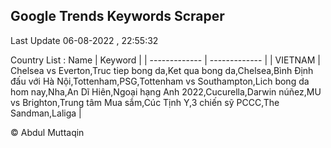 

## Google Trends Keywords Scraper 
 
Last Update 06-08-2022 , 22:55:32

Country List :
 Name  | Keyword |
| ------------- | ------------- |
| VIETNAM | Chelsea vs Everton,Truc tiep bong da,Ket qua bong da,Chelsea,Bình Định đấu với Hà Nội,Tottenham,PSG,Tottenham vs Southampton,Lich bong da hom nay,Nha,An Dĩ Hiên,Ngoại hạng Anh 2022,Cucurella,Darwin núñez,MU vs Brighton,Trung tâm Mua sắm,Cúc Tịnh Y,3 chiến sỹ PCCC,The Sandman,Laliga |



© Abdul Muttaqin 
